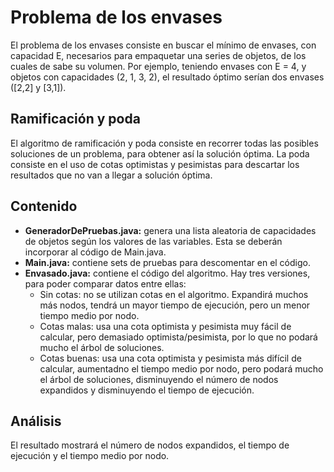 # Problema de los envases
El problema de los envases consiste en buscar el mínimo de envases, con capacidad E, necesarios para empaquetar una series de objetos, de los cuales de sabe su volumen. 
Por ejemplo, teniendo envases con E = 4, y objetos con capacidades (2, 1, 3, 2), el resultado óptimo serían dos envases ([2,2] y [3,1]).

## Ramificación y poda
El algoritmo de ramificación y poda consiste en recorrer todas las posibles soluciones de un problema, para obtener así la solución óptima. La poda consiste en el uso de cotas optimistas y pesimistas para descartar los resultados que no van a llegar a solución óptima. 

## Contenido

* __GeneradorDePruebas.java:__ genera una lista aleatoria de capacidades de objetos según los valores de las variables. Esta se deberán incorporar al código de Main.java.
* __Main.java:__ contiene sets de pruebas para descomentar en el código.
* __Envasado.java:__ contiene el código del algoritmo. Hay tres versiones, para poder comparar datos entre ellas:
  * Sin cotas: no se utilizan cotas en el algoritmo. Expandirá muchos más nodos, tendrá un mayor tiempo de ejecución, pero un menor tiempo medio por nodo.
  * Cotas malas: usa una cota optimista y pesimista muy fácil de calcular, pero demasiado optimista/pesimista, por lo que no podará mucho el árbol de soluciones. 
  * Cotas buenas: usa una cota optimista y pesimista más difícil de calcular, aumentadno el tiempo medio por nodo, pero podará mucho el árbol de soluciones, disminuyendo el número de nodos expandidos y disminuyendo el tiempo de ejecución.

## Análisis 

El resultado mostrará el número de nodos expandidos, el tiempo de ejecución y el tiempo medio por nodo. 
